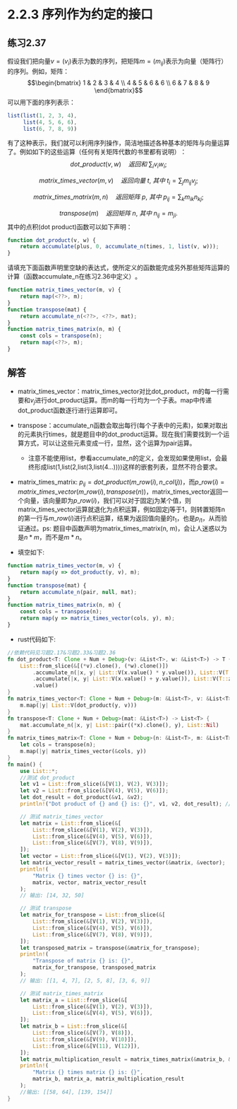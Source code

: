 # 2.2.3 序列作为约定的接口
## 练习2.37
假设我们把向量$v=(v_i)$表示为数的序列，把矩阵$m=(m_{ij})$表示为向量（矩阵行）的序列。例如，矩阵：
$$\begin{bmatrix}
1 & 2 & 3 & 4 \\
4 & 5 & 6 & 6 \\
6 & 7 & 8 & 9
\end{bmatrix}$$
可以用下面的序列表示：
```javascript
list(list(1, 2, 3, 4),
     list(4, 5, 6, 6),
     list(6, 7, 8, 9))
```
有了这种表示，我们就可以利用序列操作，简洁地描述各种基本的矩阵与向量运算了。例如如下的这些运算（任何有关矩阵代数的书里都有说明）​：
$$dot\_product(v, w) \quad 返回和 \ \sum_i v_i w_i;$$

$$matrix\_times\_vector(m, v) \quad 返回向量 \ t, \ 其中 \ t_i = \sum_j m_{ij} v_j;$$

$$matrix\_times\_matrix(m, n) \quad 返回矩阵 \ p, \ 其中 \ p_{ij} = \sum_k m_{ik} n_{kj};$$

$$transpose(m) \quad 返回矩阵 \ n, \ 其中 \ n_{ij} = m_{ji}.$$
其中的点积(dot product)函数可以如下声明：
```javascript
function dot_product(v, w) {
    return accumulate(plus, 0, accumulate_n(times, 1, list(v, w)));
}
```
请填充下面函数声明里空缺的表达式，使所定义的函数能完成另外那些矩阵运算的计算（函数accumulate_n在练习2.36中定义）​。
```javascript
function matrix_times_vector(m, v) {
    return map(<??>, m);
}
function transpose(mat) {
    return accumulate_n(<??>, <??>, mat);
}
function matrix_times_matrix(n, m) {
    const cols = transpose(n);
    return map(<??>, m);
}
```

## 解答
* matrix_times_vector：matrix_times_vector对比dot_product，m的每一行需要和$v_j$进行dot_product运算。而m的每一行均为一个子表。map中传递dot_product函数逐行进行运算即可。
* transpose：accumulate_n函数会取出每行(每个子表中的元素)，如果对取出的元素执行times，就是题目中的dot_product运算。现在我们需要找到一个运算方式，可以让这些元素变成一行，显然，这个运算为pair运算。
    * 注意不能使用list，参看accumulate_n的定义，会发现如果使用list，会最终形成list(1,list(2,list(3,list(4...))))这样的嵌套列表，显然不符合要求。
* matrix_times_matrix: $p_{ij} = dot\_product(m\_row(i), n\_col(j))$，而$p\_row(i) = matrix\_times\_vector(m\_row(i), transpose(n))$，matrix_times_vector返回一个向量，该向量即为$p\_row(i)$，我们可以对于固定j为某个值，则matrix_times_vector运算就退化为点积运算，例如固定j等于1，则转置矩阵n的第一行与$m\_row(i)$进行点积运算，结果为返回值向量的$t_1$，也是$p_{i1}$，从而验证通过。ps: 题目中函数声明为matrix_times_matrix(n, m)，会让人迷惑以为是$n*m$，而不是$m*n$。  

* 填空如下:
```javascript
function matrix_times_vector(m, v) {
    return map(y => dot_product(y, v), m);
}
function transpose(mat) {
    return accumulate_n(pair, null, mat);
}
function matrix_times_matrix(n, m) {
    const cols = transpose(n);
    return map(y => matrix_times_vector(cols, y), m);
}
```
* rust代码如下:
```rust
//依赖代码见习题2.17&习题2.33&习题2.36
fn dot_product<T: Clone + Num + Debug>(v: &List<T>, w: &List<T>) -> T {
    List::from_slice(&[(*v).clone(), (*w).clone()])
        .accumulate_n(|x, y| List::V(x.value() * y.value()), List::V(T::one()))
        .accumulate(|x, y| List::V(x.value() + y.value()), List::V(T::zero()))
        .value()
}
fn matrix_times_vector<T: Clone + Num + Debug>(m: &List<T>, v: &List<T>) -> List<T> {
    m.map(|y| List::V(dot_product(y, v)))
}
fn transpose<T: Clone + Num + Debug>(mat: &List<T>) -> List<T> {
    mat.accumulate_n(|x, y| List::pair((*x).clone(), y), List::Nil)
}
fn matrix_times_matrix<T: Clone + Num + Debug>(n: &List<T>, m: &List<T>) -> List<T> {
    let cols = transpose(n);
    m.map(|y| matrix_times_vector(&cols, y))
}
fn main() {
    use List::*;
    //测试 dot_product
    let v1 = List::from_slice(&[V(1), V(2), V(3)]);
    let v2 = List::from_slice(&[V(4), V(5), V(6)]);
    let dot_result = dot_product(&v1, &v2);
    println!("Dot product of {} and {} is: {}", v1, v2, dot_result); // 输出: 32

    // 测试 matrix_times_vector
    let matrix = List::from_slice(&[
        List::from_slice(&[V(1), V(2), V(3)]),
        List::from_slice(&[V(4), V(5), V(6)]),
        List::from_slice(&[V(7), V(8), V(9)]),
    ]);
    let vector = List::from_slice(&[V(1), V(2), V(3)]);
    let matrix_vector_result = matrix_times_vector(&matrix, &vector);
    println!(
        "Matrix {} times vector {} is: {}",
        matrix, vector, matrix_vector_result
    );
    // 输出: [14, 32, 50]

    // 测试 transpose
    let matrix_for_transpose = List::from_slice(&[
        List::from_slice(&[V(1), V(2), V(3)]),
        List::from_slice(&[V(4), V(5), V(6)]),
        List::from_slice(&[V(7), V(8), V(9)]),
    ]);
    let transposed_matrix = transpose(&matrix_for_transpose);
    println!(
        "Transpose of matrix {} is: {}",
        matrix_for_transpose, transposed_matrix
    );
    // 输出: [[1, 4, 7], [2, 5, 8], [3, 6, 9]]

    // 测试 matrix_times_matrix
    let matrix_a = List::from_slice(&[
        List::from_slice(&[V(1), V(2), V(3)]),
        List::from_slice(&[V(4), V(5), V(6)]),
    ]);
    let matrix_b = List::from_slice(&[
        List::from_slice(&[V(7), V(8)]),
        List::from_slice(&[V(9), V(10)]),
        List::from_slice(&[V(11), V(12)]),
    ]);
    let matrix_multiplication_result = matrix_times_matrix(&matrix_b, &matrix_a);
    println!(
        "Matrix {} times matrix {} is: {}",
        matrix_b, matrix_a, matrix_multiplication_result
    );
    //输出: [[58, 64], [139, 154]]
}
```